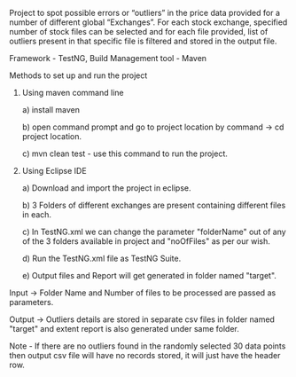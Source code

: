 Project to spot possible errors or “outliers” in the price data provided for a number of different global “Exchanges”. For each stock exchange, specified number of stock files can be selected and for each file provided, list of outliers present in that specific file is filtered and stored in the output file.

Framework - TestNG, Build Management tool - Maven

Methods to set up and run the project
1. Using maven command line
   
   a) install maven
   
   b) open command prompt and go to project location by command ->  cd project location.
   
   c) mvn clean test - use this command to run the project.
   
3. Using Eclipse IDE


   a) Download and import the project in eclipse.
   
   b) 3 Folders of different exchanges are present containing different files in each.
   
   c) In TestNG.xml we can change the parameter "folderName" out of any of the 3 folders available in project and "noOfFiles" as per our wish.
   
   d) Run the TestNG.xml file as TestNG Suite.
   
   e) Output files and Report will get generated in folder named "target".


Input -> Folder Name and Number of files to be processed are passed as parameters.
   
Output -> Outliers details are stored in separate csv files in folder named "target" and extent report is also generated under same folder.

Note - If there are no outliers found in the randomly selected 30 data points then output csv file will have no records stored, it will just have the header row.
